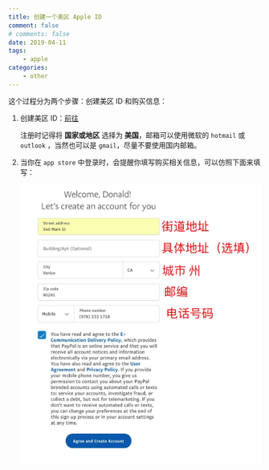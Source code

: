 ```yaml
---
title: 创建一个美区 Apple ID
comment: false
# comments: false
date: 2019-04-11
tags:
    - apple
categories:
    - other
---
```


这个过程分为两个步骤：创建美区 ID 和购买信息：

1. 创建美区 ID：[前往](https://appleid.apple.com/account#!&page=create)

    注册时记得将 **国家或地区** 选择为 **美国**，邮箱可以使用微软的 `hotmail` 或 `outlook` ，当然也可以是 `gmail`，尽量不要使用国内邮箱。

2. 当你在 `app store` 中登录时，会提醒你填写购买相关信息，可以仿照下面来填写：

    ![payinfo.png](../../images/payinfo.png)
